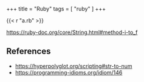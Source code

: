 +++
title = "Ruby"
tags = [ "ruby" ]
+++

{{< r "a.rb" >}}

<https://ruby-doc.org/core/String.html#method-i-to_f>

## References

- <https://hyperpolyglot.org/scripting#str-to-num>
- <https://programming-idioms.org/idiom/146>
